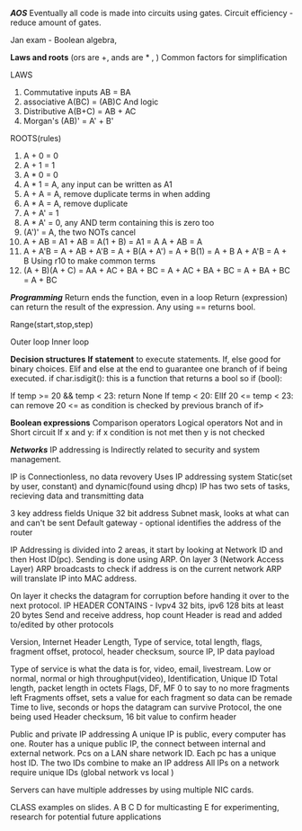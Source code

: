 ***AOS***
Eventually all code is made into circuits using gates. 
Circuit efficiency - reduce amount of gates.

Jan exam - Boolean algebra,

**Laws and roots**
(ors are +, ands are * ,  )
Common factors for simplification

LAWS
1. Commutative inputs AB = BA 
2. associative A(BC) = (AB)C
     And logic
3. Distributive A(B+C) = AB + AC
4. Morgan's (AB)' = A' + B'

ROOTS(rules)
1. A + 0 = 0
2. A + 1 = 1
3. A * 0 = 0
4. A * 1 = A, any input can be written as A1
5. A + A = A, remove duplicate terms in when adding
6. A * A = A, remove duplicate
7. A + A' = 1
8. A * A' = 0, any AND term containing this is zero too
9. (A')' = A, the two NOTs cancel
10. A + AB = A1 + AB = A(1 + B) = A1 = A
     A + AB = A
11. A + A'B = A + AB + A'B = A + B(A + A') = A + B(1) = A + B
     A + A'B = A + B
     Using r10 to make common terms
12. (A + B)(A + C) = AA + AC + BA + BC = A + AC + BA + BC = A + BA + BC = A + BC

***Programming***
Return ends the function, even in a loop
Return (expression) can return the result of the expression. Any using == returns bool.

Range(start,stop,step)

Outer loop
     Inner loop

**Decision structures** 
 **If statement** 
 <checks an expression> to execute statements. If, else good for binary choices.
 Elif and else at the end to guarantee one branch of if being executed. 
 if char.isdigit(): this is a function that returns a bool so if (bool):

If temp >= 20 && temp < 23:
     return None
If temp < 20:
ElIf 20 <= temp < 23: can remove 20 <= as condition is checked by previous branch of if>

**Boolean expressions**
Comparison operators
Logical operators
     Not and in
Short circuit
     If x and y: 
     if x condition is not met then y is not checked

***Networks***
IP addressing is Indirectly related to security and system management.

IP is
     Connectionless, no data revovery
     Uses IP addressing system
     Static(set by user, constant) and dynamic(found using dhcp)
IP has two sets of tasks, recieving data and transmitting data

3 key address fields
     Unique 32 bit address 
     Subnet mask, looks at what can and can't be sent
     Default gateway - optional identifies the address of the router

IP Addressing is divided into 2 areas, it start by looking at Network ID and then Host ID(pc).
Sending is done using ARP. 
On layer 3 (Network Access Layer)
ARP broadcasts to check if address is on the current network
ARP will translate IP into MAC address.

On layer it checks the datagram for corruption before handing it over to the next protocol. 
IP HEADER CONTAINS - 
Ivpv4 32 bits, ipv6 128 bits 
at least 20 bytes
     Send and receive address, hop count
     Header is read and added to/edited by other protocols

Version, Internet Header Length, Type of service, total length, flags, fragment offset, protocol, header checksum, source IP, IP data payload

Type of service is what the data is for, video, email, livestream. Low or normal, normal or high throughput(video), 
Identification, Unique ID
Total length, packet length in octets
Flags, DF, MF 0 to say to no more fragments left
Fragments offset, sets a value for each fragment so data can be remade
Time to live, seconds or hops the datagram can survive
Protocol, the one being used 
Header checksum, 16 bit value to confirm header

Public and private IP addressing
A unique IP is public, every computer has one.
Router has a unique public IP, the connect between internal and external network.
Pcs on a LAN share network ID.
Each pc has a unique host ID.
The two IDs combine to make an IP address
All IPs on a network require unique IDs (global network vs local )

Servers can have multiple addresses by using multiple NIC cards.

CLASS examples on slides.
A B C 
D for multicasting
E for experimenting, research for potential future applications

